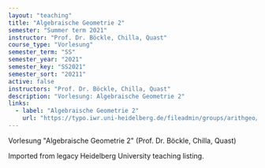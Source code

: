 ```yaml
---
layout: "teaching"
title: "Algebraische Geometrie 2"
semester: "Summer term 2021"
instructor: "Prof. Dr. Böckle, Chilla, Quast"
course_type: "Vorlesung"
semester_term: "SS"
semester_year: "2021"
semester_key: "SS2021"
semester_sort: "20211"
active: false
instructors: "Prof. Dr. Böckle, Chilla, Quast"
description: "Vorlesung: Algebraische Geometrie 2"
links:
  - label: "Algebraische Geometrie 2"
    url: "https://typo.iwr.uni-heidelberg.de/fileadmin/groups/arithgeo/templates/data/Julian_Quast/AlgGeo_2/index.html"
---
```


Vorlesung "Algebraische Geometrie 2" (Prof. Dr. Böckle, Chilla, Quast)

Imported from legacy Heidelberg University teaching listing.